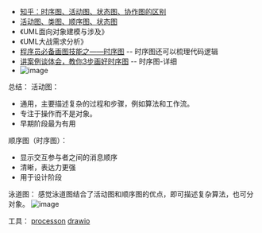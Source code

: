 - [知乎：时序图、活动图、状态图、协作图的区别](https://zhuanlan.zhihu.com/p/559932671)
- [活动图、类图、顺序图、状态图](https://blog.csdn.net/weixin_51567051/article/details/126957403)
- 《UML面向对象建模与涉及》
- 《UML大战需求分析》
- [程序员必备画图技能之——时序图](https://blog.csdn.net/qq_42000661/article/details/111476556)  -- 时序图还可以梳理代码逻辑
- [讲案例谈体会，教你3步画好时序图](https://www.woshipm.com/pd/5116059.html)  -- 时序图-详细
- ![image](https://github.com/hugoTQ/hugoTQ.github.io/assets/11867595/e9f92280-a0ce-43b7-aa17-7e4bb1a6319a)


总结：
活动图：
- 通用，主要描述复杂的过程和步骤，例如算法和工作流。
- 专注于操作而不是对象。
- 早期阶段最为有用

顺序图（时序图）：
- 显示交互参与者之间的消息顺序
- 清晰，表达力更强
- 用于设计阶段

泳道图：
感觉泳道图结合了活动图和顺序图的优点，即可描述复杂算法，也可分对象。
![image](https://github.com/hugoTQ/hugoTQ.github.io/assets/11867595/af893393-1b18-4541-8d24-9758b32834e2)


工具：
[processon](https://www.processon.com/)
[drawio](https://github.com/jgraph/drawio-desktop/releases)
